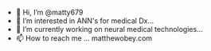 - 👋 Hi, I’m @matty679
- 👀 I’m interested in ANN's for medical Dx...
- 🌱 I’m currently working on neural medical technologies...
- 📫 How to reach me ... matthewobey.com

<!---
matty679/matty679 is a ✨ special ✨ repository because its `README.md` (this file) appears on your GitHub profile.
You can click the Preview link to take a look at your changes.
--->
